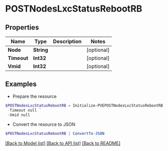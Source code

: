 # POSTNodesLxcStatusRebootRB
## Properties

Name | Type | Description | Notes
------------ | ------------- | ------------- | -------------
**Node** | **String** |  | [optional] 
**Timeout** | **Int32** |  | [optional] 
**Vmid** | **Int32** |  | [optional] 

## Examples

- Prepare the resource
```powershell
$POSTNodesLxcStatusRebootRB = Initialize-PVEPOSTNodesLxcStatusRebootRB  -Node null `
 -Timeout null `
 -Vmid null
```

- Convert the resource to JSON
```powershell
$POSTNodesLxcStatusRebootRB | ConvertTo-JSON
```

[[Back to Model list]](../README.md#documentation-for-models) [[Back to API list]](../README.md#documentation-for-api-endpoints) [[Back to README]](../README.md)

